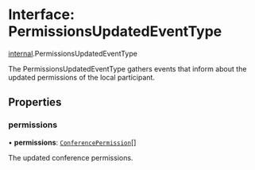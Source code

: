 # Interface: PermissionsUpdatedEventType

[internal](../modules/internal.md).PermissionsUpdatedEventType

The PermissionsUpdatedEventType gathers events that inform about the updated permissions of the local participant.

## Properties

### permissions

• **permissions**: [`ConferencePermission`](../enums/internal.ConferencePermission.md)[]

The updated conference permissions.
